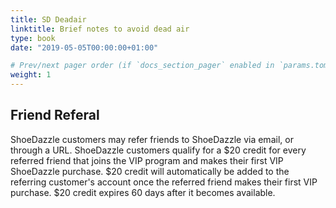```yaml
---
title: SD Deadair
linktitle: Brief notes to avoid dead air
type: book
date: "2019-05-05T00:00:00+01:00"

# Prev/next pager order (if `docs_section_pager` enabled in `params.toml`)
weight: 1
---
```


## Friend Referal

ShoeDazzle customers may refer friends to ShoeDazzle via email, or through a URL. ShoeDazzle customers qualify for a $20 credit for every referred friend that joins the VIP program and makes their first VIP ShoeDazzle purchase. $20 credit will automatically be added to the referring customer's account once the referred friend makes their first VIP purchase. $20 credit expires 60 days after it becomes available.
